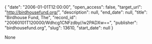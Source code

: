 {
  "date": "2006-01-01T12:00:00", 
  "open_access": false, 
  "target_url": "http://birdhousefund.org/", 
  "description": null, 
  "end_date": null, 
  "title": "Birdhouse Fund, The", 
  "record_id": "20060101T120000/Wdhcg1CNFzdby//w2PADXw==", 
  "publisher": "birdhousefund.org", 
  "slug": 13610, 
  "start_date": null
}

None